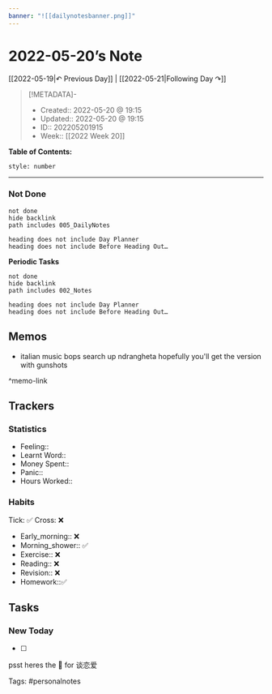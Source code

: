 ```yaml
---
banner: "![[dailynotesbanner.png]]"
---
```


# 2022-05-20’s Note

[[2022-05-19|↶ Previous Day]] | [[2022-05-21|Following Day ↷]]

> [!METADATA]-
> - Created:: 2022-05-20 @ 19:15
> - Updated:: 2022-05-20 @ 19:15
> - ID:: 202205201915
> - Week:: [[2022 Week 20]]

**Table of Contents:**
```toc
style: number
```

___
### Not Done
```tasks
not done
hide backlink
path includes 005_DailyNotes

heading does not include Day Planner
heading does not include Before Heading Out…
```
**Periodic Tasks**
```tasks
not done
hide backlink
path includes 002_Notes

heading does not include Day Planner
heading does not include Before Heading Out…
```
## Memos
- italian music bops search up ndrangheta hopefully you'll get the version with gunshots

^memo-link

## Trackers
### Statistics
- Feeling:: 
- Learnt Word:: 
- Money Spent:: 
- Panic:: 
- Hours Worked:: 

### Habits

Tick: ✅ Cross: ❌

- Early_morning:: ❌
- Morning_shower:: ✅
- Exercise:: ❌
- Reading:: ❌
- Revision:: ❌
- Homework::✅

## Tasks
### New Today
- [ ]


psst heres the 📅 for 谈恋爱


Tags: #personalnotes 